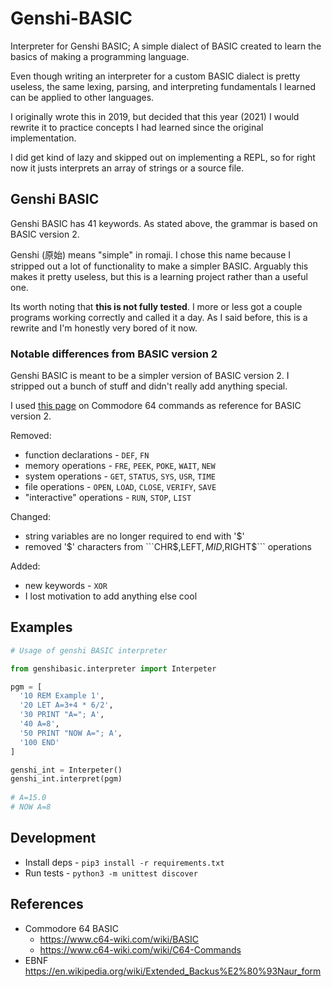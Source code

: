 # Genshi-BASIC
Interpreter for Genshi BASIC; A simple dialect of BASIC created to 
learn the basics of making a programming language.

Even though writing an interpreter for a custom BASIC dialect is pretty useless, the same 
lexing, parsing, and interpreting fundamentals I learned can be applied to other languages.

I originally wrote this in 2019, but decided that this year (2021) I would rewrite it
to practice concepts I had learned since the original implementation.

I did get kind of lazy and skipped out on implementing a REPL, so for right now it
justs interprets an array of strings or a source file.


## Genshi BASIC
Genshi BASIC has 41 keywords. As stated above, the grammar is based on BASIC version 2.

Genshi (原始) means "simple" in romaji. I chose this name because I stripped out a lot of
functionality to make a simpler BASIC. Arguably this makes it pretty useless, 
but this is a learning project rather than a useful one.

Its worth noting that **this is not fully tested**. 
I more or less got a couple programs working correctly and called it a day.
As I said before, this is a rewrite and I'm honestly very bored of it now.


### Notable differences from BASIC version 2
Genshi BASIC is meant to be a simpler version of BASIC version 2.
I stripped out a bunch of stuff and didn't really add anything special.

I used [this page](https://www.c64-wiki.com/wiki/C64-Commands) on Commodore 64 commands
as reference for BASIC version 2.

Removed:

- function declarations - ```DEF```, ```FN```
- memory operations - ```FRE```, ```PEEK```, ```POKE```, ```WAIT```, ```NEW```
- system operations - ```GET```, ```STATUS```, ```SYS```, ```USR```, ```TIME```
- file operations - ```OPEN```, ```LOAD```, ```CLOSE```, ```VERIFY```, ```SAVE```
- "interactive" operations - ```RUN```, ```STOP```, ```LIST```

Changed:

- string variables are no longer required to end with '$'
- removed '$' characters from ```CHR$,LEFT$,MID$,RIGHT$``` operations

Added:

- new keywords - ```XOR```
- I lost motivation to add anything else cool


## Examples
```python
# Usage of genshi BASIC interpreter

from genshibasic.interpreter import Interpeter

pgm = [
  '10 REM Example 1',
  '20 LET A=3+4 * 6/2',
  '30 PRINT "A="; A',
  '40 A=8',
  '50 PRINT "NOW A="; A',
  '100 END'
]

genshi_int = Interpeter()
genshi_int.interpret(pgm)
    
# A=15.0
# NOW A=8
```


## Development
- Install deps - ```pip3 install -r requirements.txt```
- Run tests - ```python3 -m unittest discover```


## References
- Commodore 64 BASIC
  - https://www.c64-wiki.com/wiki/BASIC
  - https://www.c64-wiki.com/wiki/C64-Commands
- EBNF https://en.wikipedia.org/wiki/Extended_Backus%E2%80%93Naur_form
